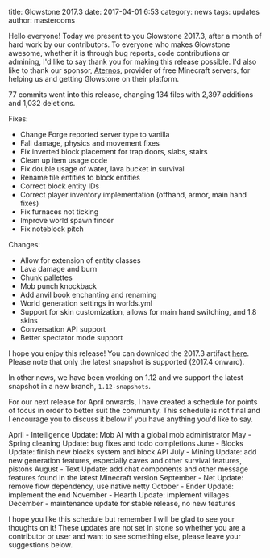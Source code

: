 title: Glowstone 2017.3
date: 2017-04-01 6:53
category: news
tags: updates
author: mastercoms

Hello everyone! Today we present to you Glowstone 2017.3, after a month of hard work by our contributors. To everyone who makes Glowstone awesome, whether it is through bug reports, code contributions or admining, I'd like to say thank you for making this release possible. I'd also like to thank our sponsor, [Aternos](https://aternos.org), provider of free Minecraft servers, for helping us and getting Glowstone on their platform.

77 commits went into this release, changing 134 files with 2,397 additions and 1,032 deletions.

Fixes:

* Change Forge reported server type to vanilla
* Fall damage, physics and movement fixes
* Fix inverted block placement for trap doors, slabs, stairs
* Clean up item usage code
* Fix double usage of water, lava bucket in survival
* Rename tile entities to block entities
* Correct block entity IDs
* Correct player inventory implementation (offhand, armor, main hand fixes)
* Fix furnaces not ticking
* Improve world spawn finder
* Fix noteblock pitch

Changes:

* Allow for extension of entity classes
* Lava damage and burn
* Chunk pallettes
* Mob punch knockback
* Add anvil book enchanting and renaming
* World generation settings in worlds.yml
* Support for skin customization, allows for main hand switching, and 1.8 skins
* Conversation API support
* Better spectator mode support

I hope you enjoy this release! You can download the 2017.3 artifact [here](https://github.com/GlowstoneMC/Glowstone/releases/tag/2017.3). Please note that only the latest snapshot is supported (2017.4 onward).

In other news, we have been working on 1.12 and we support the latest snapshot in a new branch, `1.12-snapshots`.

For our next release for April onwards, I have created a schedule for points of focus in order to better suit the community. This schedule is not final and I encourage you to discuss it below if you have anything you'd like to say.

April - Intelligence Update: Mob AI with a global mob administrator
May - Spring cleaning Update: bug fixes and todo completions
June - Blocks Update: finish new blocks system and block API
July - Mining Update: add new generation features,  especially caves and other survival features, pistons
August - Text Update: add chat components and other message features found in the latest Minecraft version
September - Net Update: remove flow dependency, use native netty
October - Ender Update: implement the end
November - Hearth Update: implement villages
December - maintenance update for stable release, no new features

I hope you like this schedule but remember I will be glad to see your thoughts on it! These updates are not set in stone so whether you are a contributor or user and want to see something else, please leave your suggestions below.
